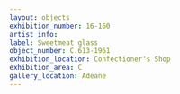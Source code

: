 ```yaml
---
layout: objects
exhibition_number: 16-160
artist_info: 
label: Sweetmeat glass
object_number: C.613-1961
exhibition_location: Confectioner's Shop
exhibition_area: C
gallery_location: Adeane 
---
```

